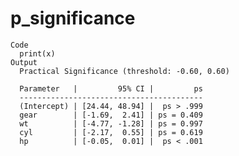 # p_significance

    Code
      print(x)
    Output
      Practical Significance (threshold: -0.60, 0.60)
      
      Parameter   |         95% CI |         ps
      -----------------------------------------
      (Intercept) | [24.44, 48.94] |  ps > .999
      gear        | [-1.69,  2.41] | ps = 0.409
      wt          | [-4.77, -1.28] | ps = 0.997
      cyl         | [-2.17,  0.55] | ps = 0.619
      hp          | [-0.05,  0.01] |  ps < .001

